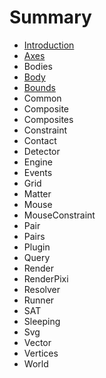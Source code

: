 # Summary

* [Introduction](README.md)
* [Axes](axes.md)
* Bodies
* [Body](body.md)
* [Bounds](bounds.md)
* Common
* Composite
* Composites
* Constraint
* Contact
* Detector
* Engine
* Events
* Grid
* Matter
* Mouse
* MouseConstraint
* Pair
* Pairs
* Plugin
* Query
* Render
* RenderPixi
* Resolver
* Runner
* SAT
* Sleeping
* Svg
* Vector
* Vertices
* World

